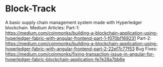 # Block-Track

A basic supply chain management system made with Hyperledger blockchain. 
Medium Articles:
Part-1: https://medium.com/coinmonks/building-a-blockchain-application-using-hyperledger-fabric-with-angular-frontend-part-1-f070bf169231
Part-2: https://medium.com/coinmonks/building-a-blockchain-application-using-hyperledger-fabric-with-angular-frontend-part-2-22ef7c77f53
Bug Fixes: https://medium.com/coinmonks/fixing-transaction-issue-in-angular-for-hyperledger-fabric-blockchain-application-fe7e28a7bb6e


